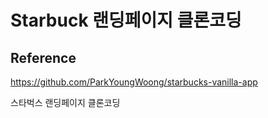 # Starbuck 랜딩페이지 클론코딩

## Reference
https://github.com/ParkYoungWoong/starbucks-vanilla-app

스타벅스 랜딩페이지 클론코딩 